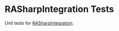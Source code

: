 # RASharpIntegration Tests

Unit tests for [RASharpIntegration](https://github.com/timenoe/RASharpIntegration).

